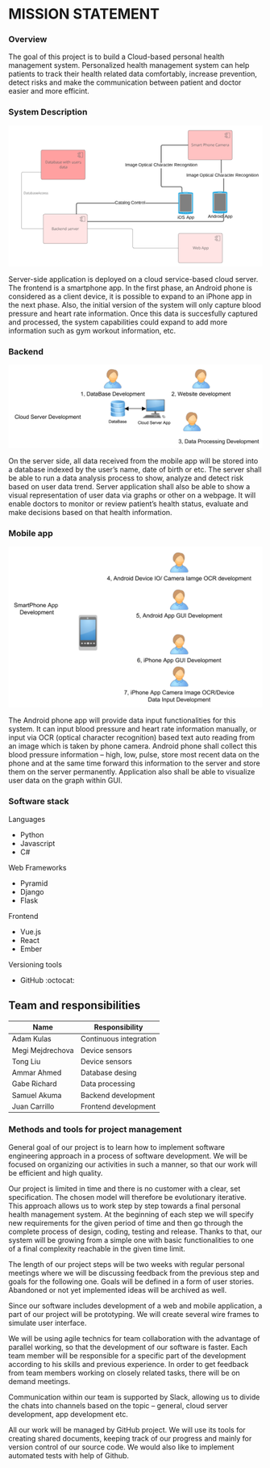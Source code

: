 # MISSION STATEMENT

### Overview

The goal of this project is to build a Cloud-based personal health management system. Personalized health management system can help patients to track their health related data comfortably, increase prevention, detect risks and make the communication between patient and doctor easier and more efficint.

### System Description

![System description](https://github.com/adkulas/ece651-group-project/blob/Updating-Mission-Statement/overall_system.png)

Server-side application is deployed on a cloud service-based cloud server. The frontend is a smartphone app. In the first phase, an Android phone is considered as a client device, it is possible to expand to an iPhone app in the next phase. Also, the initial version of the system will only capture blood pressure and heart rate information. Once this data is succesfully captured and processed, the system capabilities could expand to add more information such as gym workout information, etc.

### Backend

![Backend](https://github.com/adkulas/ece651-group-project/blob/Updating-Mission-Statement/backend.png)

On the server side, all data received from the mobile app will be stored into a database indexed by the user’s name, date of birth or etc. The server shall be able to run a data analysis process to show, analyze and detect risk based on user data trend. Server application shall also be able to show a visual representation of user data via graphs or other on a webpage. It will enable doctors to monitor or review patient’s health status, evaluate and make decisions based on that health information.

### Mobile app

![Frontend](https://github.com/adkulas/ece651-group-project/blob/Updating-Mission-Statement/frontend.png)

The Android phone app will provide data input functionalities for this system. It can input blood pressure and heart rate information manually, or input via OCR (optical character recognition) based text auto reading from an image which is taken by phone camera. Android phone shall collect this blood pressure information – high, low, pulse, store most recent data on the phone and at the same time forward this information to the server and store them on the server permanently. Application also shall be able to visualize user data on the graph within GUI.

### Software stack

Languages
* Python
* Javascript
* C#

Web Frameworks
* Pyramid
* Django
* Flask

Frontend
* Vue.js
* React
* Ember

Versioning tools
* GitHub :octocat: 

## Team and responsibilities

Name | Responsibility
------------ | -------------
Adam Kulas | Continuous integration
Megi Mejdrechova | Device sensors
Tong Liu | Device sensors
Ammar Ahmed | Database desing
Gabe Richard | Data processing
Samuel Akuma | Backend development
Juan Carrillo | Frontend development

### Methods and tools for project management

General goal of our project is to learn how to implement software engineering approach in a process of software development. We will be focused on organizing our activities in such a manner, so that our work will be efficient and high quality. 

Our project is limited in time and there is no customer with a clear, set specification. The chosen model will therefore be evolutionary iterative. This approach allows us to work step by step towards a final personal health management system. At the beginning of each step we will specify new requirements for the given period of time and then go through the complete process of design, coding, testing and release. Thanks to that, our system will be growing from a simple one with basic functionalities to one of a final complexity reachable in the given time limit.

The length of our project steps will be two weeks with regular personal meetings where we will be discussing feedback from the previous step and goals for the following one. Goals will be defined in a form of user stories. Abandoned or not yet implemented ideas will be archived as well. 

Since our software includes development of a web and mobile application, a part of our project will be prototyping. We will create several wire frames to simulate user interface.

We will be using agile technics for team collaboration with the advantage of parallel working, so that the development of our software is faster. Each team member will be responsible for a specific part of the development according to his skills and previous experience. In order to get feedback from team members working on closely related tasks, there will be on demand meetings.

Communication within our team is supported by Slack, allowing us to divide the chats into channels based on the topic – general, cloud server development, app development etc.

All our work will be managed by GitHub project. We will use its tools for creating shared documents, keeping track of our progress and mainly for version control of our source code. We would also like to implement automated tests with help of Github.

